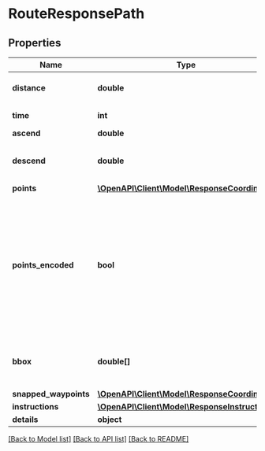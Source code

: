 # RouteResponsePath

## Properties
Name | Type | Description | Notes
------------ | ------------- | ------------- | -------------
**distance** | **double** | The total distance of the route, in meter | [optional] 
**time** | **int** | The total time of the route, in ms | [optional] 
**ascend** | **double** |  | [optional] 
**descend** | **double** | The total descend (downhill) of the route, in meter | [optional] 
**points** | [**\OpenAPI\Client\Model\ResponseCoordinates**](ResponseCoordinates.md) |  | [optional] 
**points_encoded** | **bool** | Is true if the points are encoded, if not paths[0].points contains the geo json of the path (then order is lon,lat,elevation), which is easier to handle but consumes more bandwidth compared to encoded version | [optional] 
**bbox** | **double[]** | The bounding box of the route, format &lt;br&gt; minLon, minLat, maxLon, maxLat | [optional] 
**snapped_waypoints** | [**\OpenAPI\Client\Model\ResponseCoordinates**](ResponseCoordinates.md) |  | [optional] 
**instructions** | [**\OpenAPI\Client\Model\ResponseInstructions**](ResponseInstructions.md) |  | [optional] 
**details** | **object** |  | [optional] 

[[Back to Model list]](../README.md#documentation-for-models) [[Back to API list]](../README.md#documentation-for-api-endpoints) [[Back to README]](../README.md)


